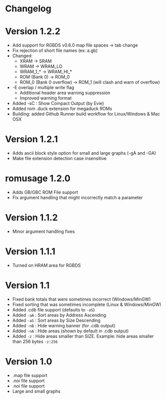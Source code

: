 Changelog
=========


# Version 1.2.2
* Add support for RGBDS v0.6.0 map file spaces -> tab change
* Fix rejection of short file names (ex: a.gb)
* Changed:
  - XRAM -> SRAM
  - WRAM -> WRAM_LO
  - WRAM_1_* -> WRAM_HI_*
  - ROM (Bank 0) -> ROM_0
  - ROM_0 (Bank 0 overflow) -> ROM_1 (will clash and warn of overflow)
* -E overlap / multiple write flag
  - Additional header area warning suppression
  - Improved warning format
* Added -sC : Show Compact Output (by Evie)
* Added rom .duck extension for megaduck ROMs
* Building: added Github Runner build workflow for Linux/Windows & Mac OSX

# Version 1.2.1
* Adds ascii block style option for small and large graphs (-gA and -GA)
* Make file extension detection case insensitive

# romusage 1.2.0
* Adds GB/GBC ROM File support
* Fix argument handling that might incorrectly match a parameter

# Version 1.1.2
* Minor argument handling fixes

# Version 1.1.1
* Turned on HRAM area for RGBDS

# Version 1.1
* Fixed bank totals that were sometimes incorrect (Windows/MinGW)
* Fixed sorting that was sometimes incomplete (Linux & Windows/MinGW)
* Added .cdb file support (defaults to `-aS`)
* Added `-aA` : Sort areas by Address Ascending 
* Added `-aS` : Sort areas by Size Descending
* Added `-nB` : Hide warning banner (for .cdb output)
* Added `-nA` : Hide areas (shown by default in .cdb output)
* Added `-z`  : Hide areas smaller than SIZE. Example: hide areas smaller than 256 bytes `-z:256`


# Version 1.0
* .map file support
* .noi file support
* .noi file support
* Large and small graphs
